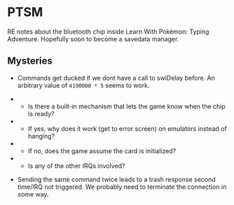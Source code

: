 # PTSM

RE notes about the bluetooth chip inside Learn With Pokémon: Typing Adventure. Hopefully soon to become a savedata manager.

## Mysteries

- Commands get ducked if we dont have a call to swiDelay before. An arbitrary value of `4190000 * 5` seems to work.
- - Is there a built-in mechanism that lets the game know when the chip is ready?
- - If yes, why does it work (get to error screen) on emulators instead of hanging?
- - If no, does the game assume the card is initialized?
- - Is any of the other IRQs involved?

- Sending the same command twice leads to a trash response second time/IRQ not triggered. We probably need to terminate the connection in some way.